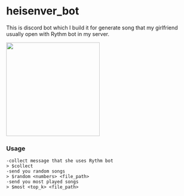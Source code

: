 # heisenver_bot
This is discord bot which I build it for generate song that my girlfriend usually open with Rythm bot in my server.

<img src="https://user-images.githubusercontent.com/78007708/123262191-d048c880-d521-11eb-9925-de71c932c09f.jpg" width="250" height="250">

### Usage
```
-collect message that she uses Rythm bot
> $collect
-send you random songs
> $random <numbers> <file_path>
-send you most played songs
> $most <top_k> <file_path>
```
